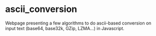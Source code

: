 # ascii_conversion
Webpage presenting a few algorithms to do ascii-based conversion on input text (base64, base32k, GZip, LZMA...) in Javascript.
